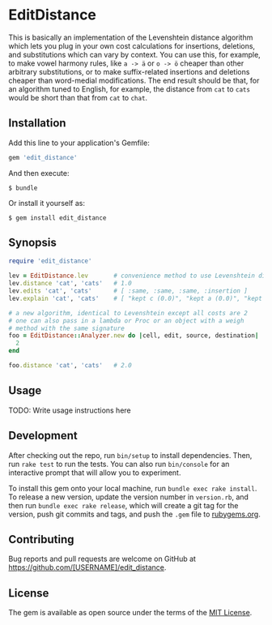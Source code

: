 # EditDistance

This is basically an implementation of the Levenshtein distance algorithm which lets you plug in your own cost calculations for
insertions, deletions, and substitutions which can vary by context. You can use this, for example, to make vowel harmony
rules, like `a -> ä` or `o -> ö` cheaper than other arbitrary substitutions, or to make suffix-related insertions and deletions cheaper
than word-medial modifications. The end result should be that, for an algorithm tuned to English, for example, the distance from `cat`
to `cats` would be short than that from `cat` to `chat`.

## Installation

Add this line to your application's Gemfile:

```ruby
gem 'edit_distance'
```

And then execute:

    $ bundle

Or install it yourself as:

    $ gem install edit_distance

## Synopsis

```ruby
require 'edit_distance'

lev = EditDistance.lev       # convenience method to use Levenshtein distance, EditDistance.levenshtein also works
lev.distance 'cat', 'cats'   # 1.0
lev.edits 'cat', 'cats'      # [ :same, :same, :same, :insertion ]
lev.explain 'cat', 'cats'    # [ "kept c (0.0)", "kept a (0.0)", "kept t (0.0)", "inserted s (1.0)" ]

# a new algorithm, identical to Levenshtein except all costs are 2
# one can also pass in a lambda or Proc or an object with a weigh
# method with the same signature
foo = EditDistance::Analyzer.new do |cell, edit, source, destination|
  2
end

foo.distance 'cat', 'cats'   # 2.0
```

## Usage

TODO: Write usage instructions here

## Development

After checking out the repo, run `bin/setup` to install dependencies. Then, run `rake test` to run the tests. You can also run `bin/console` for an interactive prompt that will allow you to experiment.

To install this gem onto your local machine, run `bundle exec rake install`. To release a new version, update the version number in `version.rb`, and then run `bundle exec rake release`, which will create a git tag for the version, push git commits and tags, and push the `.gem` file to [rubygems.org](https://rubygems.org).

## Contributing

Bug reports and pull requests are welcome on GitHub at https://github.com/[USERNAME]/edit_distance.


## License

The gem is available as open source under the terms of the [MIT License](http://opensource.org/licenses/MIT).

